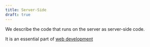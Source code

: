 ```yaml
---
title: Server-Side
draft: true
---
```


We describe the code that runs on the server as server-side code.

It is an essential part of [web development](./web_development.md)
